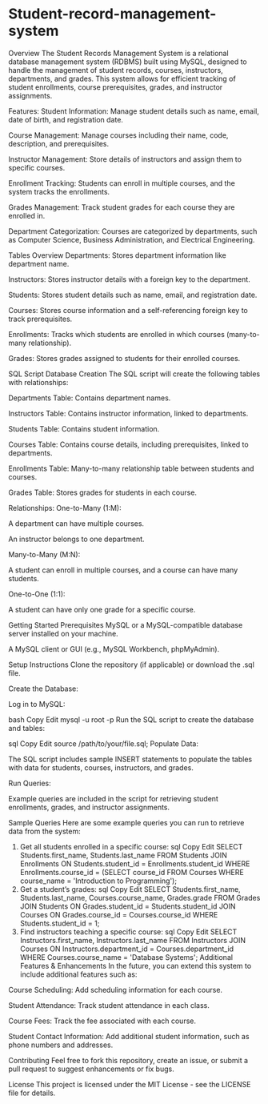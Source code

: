 # Student-record-management-system
Overview
The Student Records Management System is a relational database management system (RDBMS) built using MySQL, designed to handle the management of student records, courses, instructors, departments, and grades. This system allows for efficient tracking of student enrollments, course prerequisites, grades, and instructor assignments.

Features:
Student Information: Manage student details such as name, email, date of birth, and registration date.

Course Management: Manage courses including their name, code, description, and prerequisites.

Instructor Management: Store details of instructors and assign them to specific courses.

Enrollment Tracking: Students can enroll in multiple courses, and the system tracks the enrollments.

Grades Management: Track student grades for each course they are enrolled in.

Department Categorization: Courses are categorized by departments, such as Computer Science, Business Administration, and Electrical Engineering.

Tables Overview
Departments: Stores department information like department name.

Instructors: Stores instructor details with a foreign key to the department.

Students: Stores student details such as name, email, and registration date.

Courses: Stores course information and a self-referencing foreign key to track prerequisites.

Enrollments: Tracks which students are enrolled in which courses (many-to-many relationship).

Grades: Stores grades assigned to students for their enrolled courses.

SQL Script
Database Creation
The SQL script will create the following tables with relationships:

Departments Table: Contains department names.

Instructors Table: Contains instructor information, linked to departments.

Students Table: Contains student information.

Courses Table: Contains course details, including prerequisites, linked to departments.

Enrollments Table: Many-to-many relationship table between students and courses.

Grades Table: Stores grades for students in each course.

Relationships:
One-to-Many (1:M):

A department can have multiple courses.

An instructor belongs to one department.

Many-to-Many (M:N):

A student can enroll in multiple courses, and a course can have many students.

One-to-One (1:1):

A student can have only one grade for a specific course.

Getting Started
Prerequisites
MySQL or a MySQL-compatible database server installed on your machine.

A MySQL client or GUI (e.g., MySQL Workbench, phpMyAdmin).

Setup Instructions
Clone the repository (if applicable) or download the .sql file.

Create the Database:

Log in to MySQL:

bash
Copy
Edit
mysql -u root -p
Run the SQL script to create the database and tables:

sql
Copy
Edit
source /path/to/your/file.sql;
Populate Data:

The SQL script includes sample INSERT statements to populate the tables with data for students, courses, instructors, and grades.

Run Queries:

Example queries are included in the script for retrieving student enrollments, grades, and instructor assignments.

Sample Queries
Here are some example queries you can run to retrieve data from the system:

1. Get all students enrolled in a specific course:
sql
Copy
Edit
SELECT Students.first_name, Students.last_name
FROM Students
JOIN Enrollments ON Students.student_id = Enrollments.student_id
WHERE Enrollments.course_id = (SELECT course_id FROM Courses WHERE course_name = 'Introduction to Programming');
2. Get a student’s grades:
sql
Copy
Edit
SELECT Students.first_name, Students.last_name, Courses.course_name, Grades.grade
FROM Grades
JOIN Students ON Grades.student_id = Students.student_id
JOIN Courses ON Grades.course_id = Courses.course_id
WHERE Students.student_id = 1;
3. Find instructors teaching a specific course:
sql
Copy
Edit
SELECT Instructors.first_name, Instructors.last_name
FROM Instructors
JOIN Courses ON Instructors.department_id = Courses.department_id
WHERE Courses.course_name = 'Database Systems';
Additional Features & Enhancements
In the future, you can extend this system to include additional features such as:

Course Scheduling: Add scheduling information for each course.

Student Attendance: Track student attendance in each class.

Course Fees: Track the fee associated with each course.

Student Contact Information: Add additional student information, such as phone numbers and addresses.

Contributing
Feel free to fork this repository, create an issue, or submit a pull request to suggest enhancements or fix bugs.

License
This project is licensed under the MIT License - see the LICENSE file for details.


